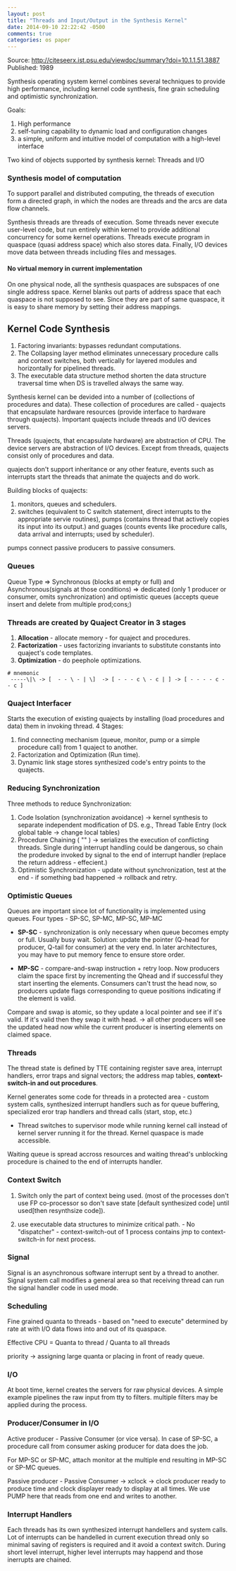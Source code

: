 ```yaml
---
layout: post
title: "Threads and Input/Output in the Synthesis Kernel"
date: 2014-09-10 22:22:42 -0500
comments: true
categories: os paper
---
```


Source: http://citeseerx.ist.psu.edu/viewdoc/summary?doi=10.1.1.51.3887
Published: 1989

Synthesis operating system kernel combines several techniques to provide high performance, including kernel code synthesis, fine grain scheduling and optimistic synchronization.

Goals:
1. High performance
2. self-tuning capability to dynamic load and configuration changes
3. a simple, uniform and intuitive model of computation with a high-level interface

Two kind of objects supported by synthesis kernel: Threads and I/O


### Synthesis model of computation

To support parallel and distributed computing, the threads of execution form a directed graph, in which the nodes are threads and the arcs are data flow channels.

Synthesis threads are threads of execution. Some threads never execute user-level code, but run entirely within kernel to provide additional concurrency for some kernel operations. Threads execute program in quaspace (quasi address space) which also stores data. Finally, I/O devices move data between threads including files and messages.

#### No virtual memory in current implementation

On one physical node, all the synthesis quaspaces are subspaces of one single address space. Kernel blanks out parts of address space that each quaspace is not supposed to see. Since they are part of same quaspace, it is easy to share memory by setting their address mappings.

## Kernel Code Synthesis

1. Factoring invariants: bypasses redundant computations.
2. The Collapsing layer method eliminates unnecessary procedure calls and context switches, both vertically for layered modules and horizontally for pipelined threads.
3. The executable data structure method shorten the data structure traversal time when DS is travelled always the same way.

Synthesis kernel can be devided into a number of (collections of procedures and data). These collection of procedures are called - quajects that encapsulate hardware resources (provide interface to hardware through quajects). Important quajects include threads and I/O devices servers.

Threads (quajects, that encapsulate hardware) are abstraction of CPU. The device servers are abstraction of I/O devices. Except from threads, quajects consist only of procedures and data.

quajects don't support inheritance or any other feature, events such as interrupts start the threads that animate the quajects and do work.

Building blocks of quajects:

1. monitors, queues and schedulers.
2. switches (equivalent to C switch statement, direct interrupts to the appropriate servie routines), pumps (contains thread that actively copies its input into its output.) and guages (counts events like procedure calls, data arrival and interrupts; used by scheduler).

pumps connect passive producers to passive consumers.

### Queues

Queue Type => Synchronous (blocks at empty or full) and Asynchronous(signals at those conditions) => dedicated (only 1 producer or consumer, omits synchronization) and optimistic queues (accepts queue insert and delete from multiple prod;cons;)


### Threads are created by **Quaject Creator** in 3 stages

1. **Allocation** - allocate memory - for quaject and procedures.
2. **Factorization** - uses factorizing invariants to substitute constants into quaject's code templates.
3. **Optimization** - do peephole optimizations.

```
# mnemonic
 -----\|\ -> [  - - \ - | \]  -> [ - - - c \ - c | ] -> [ - - - - c - - c ]
```

### Quaject Interfacer

Starts the execution of existing quajects by installing (load procedures and data) them in invoking thread. 4 Stages:

1. find connecting mechanism (queue, monitor, pump or a simple procedure call) from 1 quaject to another.
2. Factorization and Optimization (Run time).
3. Dynamic link stage stores synthesized code's entry points to the quajects.

### Reducing Synchronization

Three methods to reduce Synchronization:

1. Code Isolation (synchronization avoidance) -> kernel synthesis to separate independent modification of DS. e.g., Thread Table Entry (lock global table -> change local tables)
2. Procedure Chaining ( "" ) -> serializes the execution of conflicting threads. Single during interrupt handling could be dangerous, so chain the prodedure invoked by signal to the end of interrupt handler (replace the return address - effecient.)
3. Optimistic Synchronization - update without synchronization, test at the end - if something bad happened -> rollback and retry.


### Optimistic Queues

Queues are important since lot of functionality is implemented using queues. Four types - SP-SC, SP-MC, MP-SC, MP-MC

* **SP-SC** - synchronization is only necessary when queue becomes empty or full. Usually busy wait.
Solution: update the pointer (Q-head for producer, Q-tail for consumer) at the very end. In later architectures, you may have to put memory fence to ensure store order.

* **MP-SC** - compare-and-swap instruction + retry loop.
Now producers claim the space first by incrementing the Qhead and if successful they start inserting the elements. Consumers can't trust the head now, so producers update flags corresponding to queue positions indicating if the element is valid.

Compare and swap is atomic, so they update a local pointer and see if it's valid. If it's valid then they swap it with head. -> all other producers will see the updated head now while the current producer is inserting elements on claimed space.

### Threads

The thread state is defined by TTE containing register save area, interrupt handlers, error traps and signal vectors; the address map tables, **context-switch-in and out procedures**.

Kernel generates some code for threads in a protected area - custom system calls, synthesized interrupt handlers such as for queue buffering, specialized eror trap handlers and thread calls (start, stop, etc.)

* Thread switches to supervisor mode while running kernel call instead of kernel server running it for the thread. Kernel quaspace is made accessible.

Waiting queue is spread accross resources and waiting thread's unblocking procedure is chained to the end of interrupts handler.


### Context Switch
1. Switch only the part of context being used. (most of the processes don't use FP co-processor so don't save state [default synthesized code] until used[then resynthsize code]).

2. use executable data structures to minimize critical path. - No "dispatcher" - context-switch-out of 1 process contains jmp to context-switch-in for next process.

### Signal
Signal is an asynchronous software interrupt sent by a thread to another. Signal system call modifies a general area so that receiving thread can run the signal handler code in used mode.

### Scheduling

Fine grained quanta to threads - based on "need to execute" determined by rate at with I/O data flows into and out of its quaspace.

Effective CPU = Quanta to thread / Quanta to all threads

priority -> assigning large quanta or placing in front of ready queue.

### I/O

At boot time, kernel creates the servers for raw physical devices. A simple example pipelines the raw input from tty to filters. multiple filters may be applied during the process.

### Producer/Consumer in I/O

Active producer - Passive Consumer (or vice versa). In case of SP-SC, a procedure call from consumer asking producer for data does the job.

For MP-SC or SP-MC, attach monitor at the multiple end resulting in MP-SC or SP-MC queues.

Passive producer - Passive Consumer -> xclock -> clock producer ready to produce time and clock displayer ready to display at all times. We use PUMP here that reads from one end and writes to another.

### Interrupt Handlers

Each threads has its own synthesized interrupt handellers and system calls. Lot of interrupts can be handelled in current execution thread only so minimal saving of registers is required and it avoid a context switch. During short level interrupt, higher level interrupts may happend and those inerrupts are chained.
